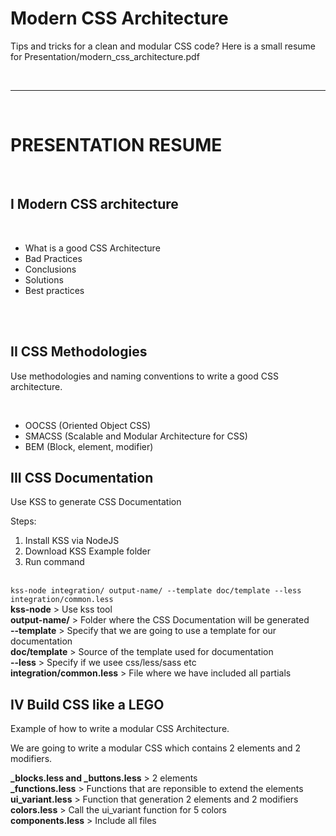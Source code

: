 Modern CSS Architecture
===

<p>Tips and tricks for a clean and modular CSS code? Here is a small resume for Presentation/modern_css_architecture.pdf</p><br />
<hr /><br />
<h1>PRESENTATION RESUME</h1>
<br />
<h2>I Modern CSS architecture</h2><br />
<ul>
    <li>What is a good CSS Architecture</li>
    <li>Bad Practices</li>
    <li>Conclusions</li>
    <li>Solutions</li>
    <li>Best practices</li>
</ul>
<br /><br />

<h2>II CSS Methodologies </h2>
<p>Use methodologies and naming conventions to write a good CSS architecture.</p><br />

<ul>
<li>OOCSS (Oriented Object CSS)</li>
<li>SMACSS (Scalable and Modular Architecture for CSS)</li>
<li>BEM (Block, element, modifier)</li>
</ul>

<h2>III CSS Documentation</h2>
<p>Use KSS to generate CSS Documentation</p>

Steps:
<ol>
<li>Install KSS via NodeJS</li>
<li>Download KSS Example folder</li>
<li>Run command</li>
</ol><br />
<code>kss-node integration/ output-name/ --template doc/template --less integration/common.less</code>
<br />
<strong>kss-node</strong> > Use kss tool <br />
<strong>output-name/</strong> > Folder where the CSS Documentation will be generated<br />
<strong>--template</strong> > Specify that we are going to use a template for our documentation<br />
<strong>doc/template</strong> > Source of the template used for documentation<br />
<strong>--less</strong> > Specify if we usee css/less/sass etc<br />
<strong>integration/common.less</strong> > File where we have included all partials<br />

<h2>IV Build CSS like a LEGO</h2>
<p>Example of how to write a modular CSS Architecture.</p>

<p>We are going to write a modular CSS which contains 2 elements and 2 modifiers.</p>

<strong>_blocks.less and _buttons.less</strong> > 2 elements<br />
<strong>_functions.less</strong> > Functions that are reponsible to extend the elements<br />
<strong>ui_variant.less</strong> > Function that generation 2 elements and 2 modifiers<br />
<strong>colors.less</strong> > Call the ui_variant function for 5 colors<br />
<strong>components.less</strong> > Include all files